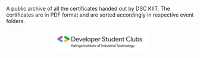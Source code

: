 A public archive of all the certificates handed out by DSC KIIT. The certificates are in PDF format and are sorted accordingly in respective event folders.

<div align="center">
	<img width="50%" src="logo.png">
</div>